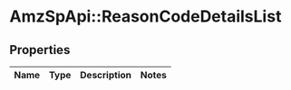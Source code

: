 # AmzSpApi::ReasonCodeDetailsList

## Properties
Name | Type | Description | Notes
------------ | ------------- | ------------- | -------------

